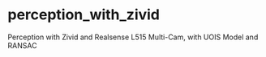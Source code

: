 # perception_with_zivid
Perception with Zivid and Realsense L515 Multi-Cam, with UOIS Model and RANSAC
